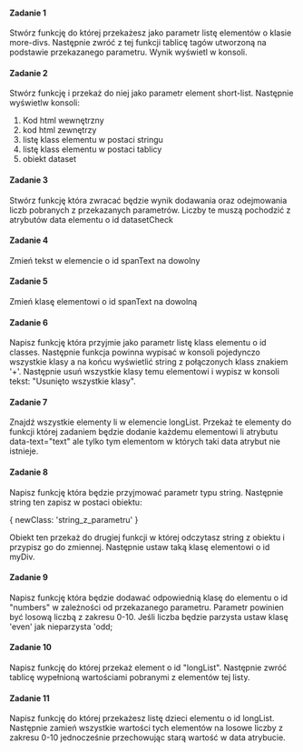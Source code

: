 #### Zadanie 1

Stwórz funkcję do której przekażesz jako parametr listę elementów o klasie more-divs. Następnie zwróć z tej funkcji tablicę tagów utworzoną na podstawie przekazanego parametru. Wynik wyświetl w konsoli.

#### Zadanie 2

Stwórz funkcję i przekaż do niej jako parametr element short-list. Następnie wyświetlw konsoli:

1. Kod html wewnętrzny
2. kod html zewnętrzy
3. listę klass elementu w postaci stringu
4. listę klass elementu w postaci tablicy
5. obiekt dataset

#### Zadanie 3

Stwórz funkcję która zwracać będzie wynik dodawania oraz odejmowania liczb pobranych z przekazanych parametrów. Liczby te muszą pochodzić z atrybutów data elementu o id datasetCheck

#### Zadanie 4

Zmień tekst w elemencie o id spanText na dowolny

#### Zadanie 5

Zmień klasę elementowi o id spanText na dowolną

#### Zadanie 6

Napisz funkcję która przyjmie jako parametr listę klass elementu o id classes. Następnie funkcja powinna wypisać w konsoli pojedynczo wszystkie klasy a na końcu wyświetlić string z połączonych klass znakiem '+'. 
Następnie usuń wszystkie klasy temu elementowi i wypisz w konsoli tekst: "Usunięto wszystkie klasy". 

#### Zadanie 7

Znajdź wszystkie elementy li w elemencie longList. Przekaż te elementy do funkcji której zadaniem będzie dodanie każdemu elementowi li atrybutu data-text="text" ale tylko tym elementom w których taki data atrybut nie istnieje.

#### Zadanie 8

Napisz funkcję która będzie przyjmować parametr typu string. Następnie string ten zapisz w postaci obiektu:

{
    newClass: 'string_z_parametru'
}

Obiekt ten przekaż do drugiej funkcji w której odczytasz string z obiektu i przypisz go do zmiennej. Następnie ustaw taką klasę elementowi o id myDiv.

#### Zadanie 9

Napisz funkcję która będzie dodawać odpowiednią klasę do elementu o id "numbers" w zależności od przekazanego parametru. Parametr powinien być losową liczbą z zakresu 0-10. 
Jeśli liczba będzie parzysta ustaw klasę 'even' jak nieparzysta 'odd;

#### Zadanie 10

Napisz funkcję do której przekaż element o id "longList". Następnie zwróć tablicę wypełnioną wartościami pobranymi z elementów tej listy.

#### Zadanie 11

Napisz funkcję do której przekażesz listę dzieci elementu o id longList. Następnie zamień wszystkie wartości tych elementów na losowe liczby z zakresu 0-10 jednocześnie przechowując starą wartość w data atrybucie.
